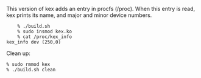 This version of kex adds an entry in procfs (/proc). When this entry is
read, kex prints its name, and major and minor device numbers.

```
    % ./build.sh
    % sudo insmod kex.ko 
    % cat /proc/kex_info
kex_info dev (250,0)
```

Clean up:

    % sudo rmmod kex
    % ./build.sh clean
